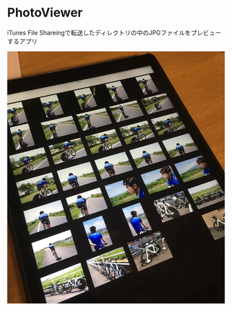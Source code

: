 # PhotoViewer

iTunes File Shareingで転送したディレクトリの中のJPGファイルをプレビューするアプリ

![alt text](screen.jpg "Logo Title Text 1")
